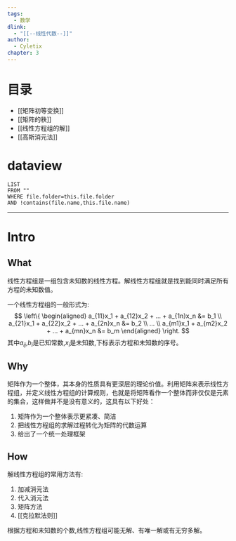 ```yaml
---
tags:
  - 数学
dlink:
  - "[[--线性代数--]]"
author:
  - Cyletix
chapter: 3
---
```

# 目录
- [[矩阵初等变换]]
- [[矩阵的秩]]
- [[线性方程组的解]]
- [[高斯消元法]]

# dataview
```dataview
LIST
FROM ""
WHERE file.folder=this.file.folder
AND !contains(file.name,this.file.name)
```

---
# Intro
## What
线性方程组是一组包含未知数的线性方程。解线性方程组就是找到能同时满足所有方程的未知数值。

一个线性方程组的一般形式为:
$$
\left\{
\begin{aligned}
a_{11}x_1 + a_{12}x_2 + ... + a_{1n}x_n &= b_1 \\
a_{21}x_1 + a_{22}x_2 + ... + a_{2n}x_n &= b_2 \\
... \\
a_{m1}x_1 + a_{m2}x_2 + ... + a_{mn}x_n &= b_m
\end{aligned}
\right.
$$
其中$a_{ij}$,$b_i$是已知常数,$x_i$是未知数,下标表示方程和未知数的序号。

## Why
矩阵作为一个整体，其本身的性质具有更深层的理论价值。利用矩阵来表示线性方程组，并定义线性方程组的计算规则，也就是将矩阵看作一个整体而非仅仅是元素的集合，这样做并不是没有意义的，这具有以下好处：
1. 矩阵作为一个整体表示更紧凑、简洁
2. 把线性方程组的求解过程转化为矩阵的代数运算
3. 给出了一个统一处理框架

## How
解线性方程组的常用方法有:
1. 加减消元法
2. 代入消元法 
3. 矩阵方法
4. [[克拉默法则]]

根据方程和未知数的个数,线性方程组可能无解、有唯一解或有无穷多解。